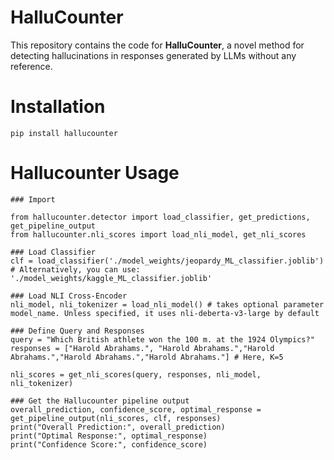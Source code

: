 # HalluCounter
This repository contains the code for **HalluCounter**, a novel method for detecting hallucinations in responses generated by LLMs without any reference.
# Installation
```
pip install hallucounter
```

# Hallucounter Usage

```
### Import

from hallucounter.detector import load_classifier, get_predictions, get_pipeline_output
from hallucounter.nli_scores import load_nli_model, get_nli_scores

### Load Classifier
clf = load_classifier('./model_weights/jeopardy_ML_classifier.joblib') # Alternatively, you can use: './model_weights/kaggle_ML_classifier.joblib'

### Load NLI Cross-Encoder
nli_model, nli_tokenizer = load_nli_model() # takes optional parameter model_name. Unless specified, it uses nli-deberta-v3-large by default

### Define Query and Responses
query = "Which British athlete won the 100 m. at the 1924 Olympics?"
responses = ["Harold Abrahams.", "Harold Abrahams.","Harold Abrahams.","Harold Abrahams.","Harold Abrahams."] # Here, K=5

nli_scores = get_nli_scores(query, responses, nli_model, nli_tokenizer)

### Get the Hallucounter pipeline output
overall_prediction, confidence_score, optimal_response = get_pipeline_output(nli_scores, clf, responses)
print("Overall Prediction:", overall_prediction)
print("Optimal Response:", optimal_response)
print("Confidence Score:", confidence_score)
```

